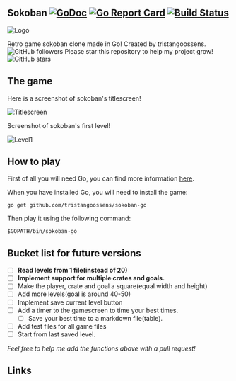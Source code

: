 ## Sokoban [![GoDoc](https://godoc.org/github.com/tristangoossens/sokoban-go?status.svg)](https://godoc.org/github.com/tristangoossens/sokoban-go) [![Go Report Card](https://goreportcard.com/badge/github.com/tristangoossens/sokoban-go)](https://goreportcard.com/report/github.com/tristangoossens/sokoban-go) [![Build Status](https://travis-ci.com/tristangoossens/sokoban-go.svg?branch=master)](https://travis-ci.com/tristangoossens/sokoban-go)

![Logo](https://github.com/tristangoossens/sokoban-go/blob/master/images/logo.png)

Retro game sokoban clone made in Go! Created by tristangoossens. ![GitHub followers](https://img.shields.io/github/followers/tristangoossens?style=social)
Please star this repository to help my project grow! ![GitHub stars](https://img.shields.io/github/stars/tristangoossens/sokoban-go?style=social)

## The game

Here is a screenshot of sokoban's titlescreen! 

![Titlescreen](https://github.com/tristangoossens/sokoban-go/blob/master/images/game-titlescreen.png)

Screenshot of sokoban's first level!

![Level1](https://github.com/tristangoossens/sokoban-go/blob/master/images/game-gamescreen.png)

## How to play

First of all you will need Go, you can find more information [here](https://golang.org/).

When you have installed Go, you will need to install the game:

```shell
go get github.com/tristangoossens/sokoban-go
```

Then play it using the following command:

```shell
$GOPATH/bin/sokoban-go
```

## Bucket list for future versions

- [ ] **Read levels from 1 file(instead of 20)**
- [ ] **Implement support for multiple crates and goals.**
- [ ] Make the player, crate and goal a square(equal width and height)
- [ ] Add more levels(goal is around 40-50)
- [ ] Implement save current level button
- [ ] Add a timer to the gamescreen to time your best times.
    - [ ] Save your best time to a markdown file(table).
- [ ] Add test files for all game files
- [ ] Start from last saved level.

*Feel free to help me add the functions above with a pull request!*

## Links


